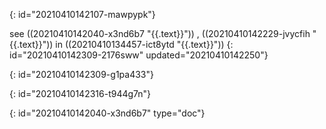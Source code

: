 {: id="20210410142107-mawpypk"}

see ((20210410142040-x3nd6b7 "{{.text}}")) ,   ((20210410142229-jvycfih "{{.text}}")) in ((20210410134457-ict8ytd "{{.text}}"))
{: id="20210410142309-2176sww" updated="20210410142250"}

{: id="20210410142309-g1pa433"}


{: id="20210410142316-t944g7n"}


{: id="20210410142040-x3nd6b7" type="doc"}
